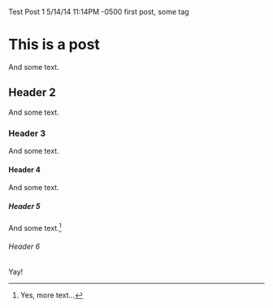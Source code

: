 Test Post 1
5/14/14 11:14PM -0500
first post, some tag

# This is a post
And some text.

## Header 2
And some text.

### Header 3
And some text.

#### Header 4
And some text.

##### Header 5
And some text.[^1]

###### Header 6

Yay!

[^1]: Yes, more text...